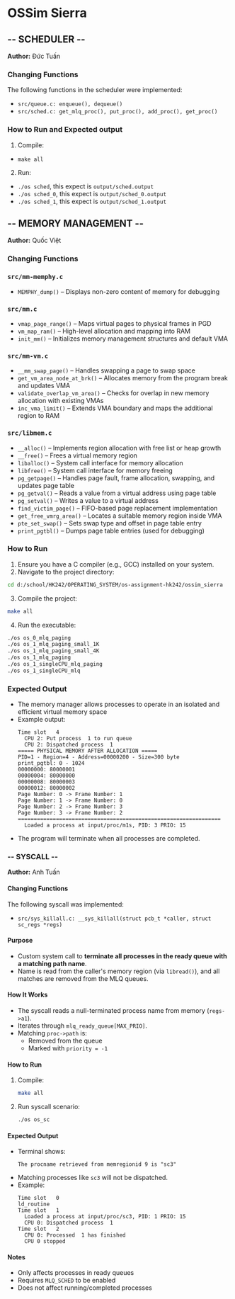 # OSSim Sierra  

## -- SCHEDULER --  

**Author:** Đức Tuấn  

### Changing Functions  
The following functions in the scheduler were implemented:  
- `src/queue.c: enqueue(), dequeue()`  
- `src/sched.c: get_mlq_proc(), put_proc(), add_proc(), get_proc()`

### How to Run and Expected output
1. Compile:
- `make all` 
2. Run:
- `./os sched`,   this expect is `output/sched.output`
- `./os sched_0`, this expect is `output/sched_0.output`
- `./os sched_1`, this expect is `output/sched_1.output`


## -- MEMORY MANAGEMENT --  

**Author:** Quốc Việt

### Changing Functions

### `src/mm-memphy.c`
- `MEMPHY_dump()` – Displays non-zero content of memory for debugging
  
### `src/mm.c`
- `vmap_page_range()` – Maps virtual pages to physical frames in PGD
- `vm_map_ram()` – High-level allocation and mapping into RAM
- `init_mm()` – Initializes memory management structures and default VMA


### `src/mm-vm.c`
- `__mm_swap_page()` – Handles swapping a page to swap space
- `get_vm_area_node_at_brk()` – Allocates memory from the program break and updates VMA
- `validate_overlap_vm_area()` – Checks for overlap in new memory allocation with existing VMAs
- `inc_vma_limit()` – Extends VMA boundary and maps the additional region to RAM

### `src/libmem.c`
- `__alloc()` – Implements region allocation with free list or heap growth
- `__free()` – Frees a virtual memory region
- `liballoc()` – System call interface for memory allocation
- `libfree()` – System call interface for memory freeing
- `pg_getpage()` – Handles page fault, frame allocation, swapping, and updates page table
- `pg_getval()` – Reads a value from a virtual address using page table
- `pg_setval()` – Writes a value to a virtual address
- `find_victim_page()` – FIFO-based page replacement implementation
- `get_free_vmrg_area()` – Locates a suitable memory region inside VMA
- `pte_set_swap()` – Sets swap type and offset in page table entry
- `print_pgtbl()` – Dumps page table entries (used for debugging)

### How to Run  
1. Ensure you have a C compiler (e.g., GCC) installed on your system.  
2. Navigate to the project directory:  
  ```bash  
  cd d:/school/HK242/OPERATING_SYSTEM/os-assignment-hk242/ossim_sierra  
  ```  
3. Compile the project:  
  ```bash  
  make all  
  ```  
4. Run the executable:  
  ```bash  
  ./os os_0_mlq_paging
  ./os os_1_mlq_paging_small_1K
  ./os os_1_mlq_paging_small_4K
  ./os os_1_mlq_paging
  ./os os_1_singleCPU_mlq_paging
  ./os os_1_singleCPU_mlq
  ```  

### Expected Output  
- The memory manager allows processes to operate in an isolated and efficient virtual memory space
- Example output:  
  ```  
  Time slot   4
	CPU 2: Put process  1 to run queue
	CPU 2: Dispatched process  1
  ===== PHYSICAL MEMORY AFTER ALLOCATION =====
  PID=1 - Region=4 - Address=00000200 - Size=300 byte
  print_pgtbl: 0 - 1024
  00000000: 80000001
  00000004: 80000000
  00000008: 80000003
  00000012: 80000002
  Page Number: 0 -> Frame Number: 1
  Page Number: 1 -> Frame Number: 0
  Page Number: 2 -> Frame Number: 3
  Page Number: 3 -> Frame Number: 2
  ================================================================
	Loaded a process at input/proc/m1s, PID: 3 PRIO: 15
  ```  
- The program will terminate when all processes are completed.  


### -- SYSCALL --  

**Author:** Anh Tuấn  

#### Changing Functions
The following syscall was implemented:  
- `src/sys_killall.c: __sys_killall(struct pcb_t *caller, struct sc_regs *regs)`

#### Purpose
- Custom system call to **terminate all processes in the ready queue with a matching path name**.
- Name is read from the caller's memory region (via `libread()`), and all matches are removed from the MLQ queues.

#### How It Works
- The syscall reads a null-terminated process name from memory (`regs->a1`).
- Iterates through `mlq_ready_queue[MAX_PRIO]`.
- Matching `proc->path` is:
  - Removed from the queue
  - Marked with `priority = -1`

#### How to Run
1. Compile:
   ```bash
   make all
   ```
2. Run syscall scenario:
   ```bash
   ./os os_sc
   ```

#### Expected Output
- Terminal shows:
  ```
  The procname retrieved from memregionid 9 is "sc3"
  ```
- Matching processes like `sc3` will not be dispatched.
- Example:
  ```
  Time slot   0
  ld_routine
  Time slot   1
  	Loaded a process at input/proc/sc3, PID: 1 PRIO: 15
  	CPU 0: Dispatched process  1
  Time slot   2
  	CPU 0: Processed  1 has finished
  	CPU 0 stopped
  ```

#### Notes
- Only affects processes in ready queues
- Requires `MLQ_SCHED` to be enabled
- Does not affect running/completed processes